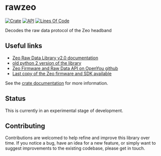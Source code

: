 # rawzeo

[![Crate](https://img.shields.io/crates/v/rawzeo.svg)](https://crates.io/crates/rawzeo)
[![API](https://docs.rs/rawzeo/badge.svg)](https://docs.rs/rawzeo/)
[![Lines Of Code](https://tokei.rs/b1/github/joseluis/rawzeo?category=code)](https://github.com/joseluis/rawzeo)

Decodes the raw data protocol of the Zeo headband

## Useful links

- [Zeo Raw Data Library v2.0 documentation](http://www.sleepstreamonline.com/rdl/intro.html)
- [old python 2 version of the library](https://github.com/openyou/zeo-raw-data-api)
- [Zeo Firmware and Raw Data API on OpenYou github](https://www.openyou.org/2013/06/11/zeo-firmware-and-raw-data-api-on-openyou-github/)
- [Last copy of the Zeo firmware and SDK available](https://github.com/openyou/zeo-firmware)

See the [crate documentation](https://docs.rs/rawzeo/) for more information.

## Status

This is currently in an experimental stage of development.

## Contributing

Contributions are welcomed to help refine and improve this library over time.
If you notice a bug, have an idea for a new feature, or simply want to suggest
improvements to the existing codebase, please get in touch.
